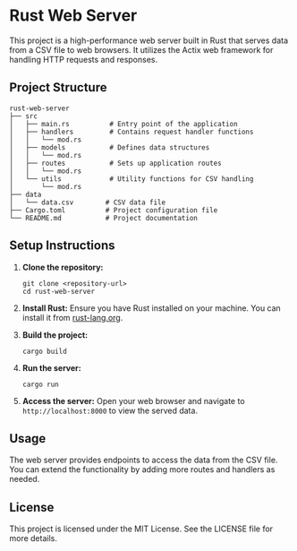 # Rust Web Server

This project is a high-performance web server built in Rust that serves data from a CSV file to web browsers. It utilizes the Actix web framework for handling HTTP requests and responses.

## Project Structure

```
rust-web-server
├── src
│   ├── main.rs          # Entry point of the application
│   ├── handlers         # Contains request handler functions
│   │   └── mod.rs
│   ├── models           # Defines data structures
│   │   └── mod.rs
│   ├── routes           # Sets up application routes
│   │   └── mod.rs
│   └── utils            # Utility functions for CSV handling
│       └── mod.rs
├── data
│   └── data.csv        # CSV data file
├── Cargo.toml          # Project configuration file
└── README.md           # Project documentation
```

## Setup Instructions

1. **Clone the repository:**
   ```
   git clone <repository-url>
   cd rust-web-server
   ```

2. **Install Rust:**
   Ensure you have Rust installed on your machine. You can install it from [rust-lang.org](https://www.rust-lang.org/).

3. **Build the project:**
   ```
   cargo build
   ```

4. **Run the server:**
   ```
   cargo run
   ```

5. **Access the server:**
   Open your web browser and navigate to `http://localhost:8000` to view the served data.

## Usage

The web server provides endpoints to access the data from the CSV file. You can extend the functionality by adding more routes and handlers as needed.

## License

This project is licensed under the MIT License. See the LICENSE file for more details.